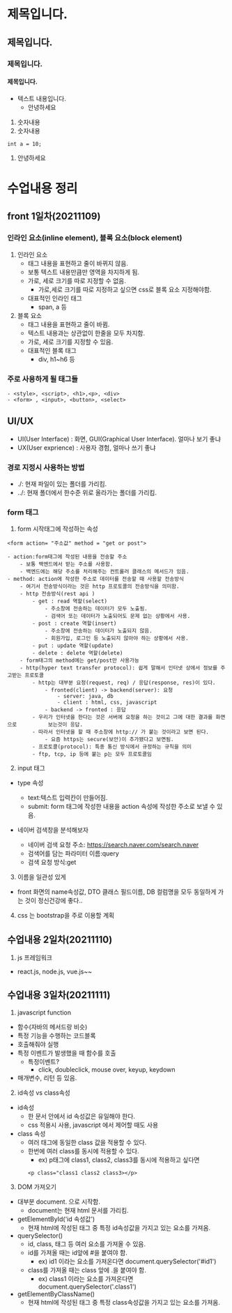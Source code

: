 # 제목입니다.
## 제목입니다.
### 제목입니다.
#### 제목입니다.
- 텍스트 내용입니다.
    - 안녕하세요
1. 숫자내용
1. 숫자내용
```
int a = 10;
```
1. 안녕하세요






# 수업내용 정리
## front 1일차(20211109)
### 인라인 요소(inline element), 블록 요소(block element)
1. 인라인 요소
    - 태그 내용을 표현하고 줄이 바뀌지 않음.
    - 보통 텍스트 내용만큼만 영역을 차지하게 됨.
    - 가로, 세로 크기를 따로 지정할 수 없음.
        - 가로,세로 크기를 따로 지정하고 싶으면 css로 블록 요소 지정해야함.
    - 대표적인 인라인 태그
        - span, a 등
2. 블록 요소
    - 태그 내용을 표현하고 줄이 바뀜.
    - 텍스트 내용과는 상관없이 한줄을 모두 차지함.
    - 가로, 세로 크기를 지정할 수 있음.
    - 대표적인 블록 태그
        - div, h1~h6 등


 ### 주로 사용하게 될 태그들
 ```
- <style>, <script>, <h1>,<p>, <div>
- <form> , <input>, <button>, <select>
```

## UI/UX
- UI(User Interface) : 화면, GUI(Graphical User Interface). 얼마나 보기 좋냐
- UX(User exprience) : 사용자 경험, 얼마나 쓰기 좋냐

### 경로 지정시 사용하는 방법
- ./: 현재 파일이 있는 폴더를 가리킴.
- ../: 현재 폴더에서 한수준 위로 올라가는 폴더를 가리킴.

### form 태그
1. form 시작태그에 작성하는 속성
```
<form action= "주소값" method = "get or post">
```
    - action:form태그에 작성된 내용을 전송할 주소
        - 보통 백엔드에서 받는 주소를 사용함.
        - 백엔드에는 해당 주소를 처리해주는 컨트롤러 클래스의 메서드가 있음.
    - method: action에 작성한 주소로 데이터를 전송할 때 사용할 전송방식
        - 여기서 전송방식이라는 것은 http 프로토콜의 전송방식을 의미함.
        - http 전송방식(rest api )
            - get : read 역할(select)
                - 주소창에 전송하는 데이터가 모두 노출됨.
                - 검색어 또는 데이터가 노출되어도 문제 없는 상황에서 사용.
            - post : create 역할(insert)
                - 주소창에 전송하는 데이터가 노출되지 않음.
                - 회원가입, 로그인 등 노출되지 않아야 하는 상황에서 사용.
            - put : update 역할(update)
            - delete : delete 역할(delete)
        - form태그의 method에는 get/post만 사용가능
        - http(hyper text transfer protocol): 쉽게 말해서 인터넷 상에서 정보를 주고받는 프로토콜
            - http는 대부분 요청(request, req) / 응답(response, res)이 있다.
                - fronted(client) -> backend(server): 요청
                    - server: java, db
                    - client : html, css, javascript
                - backend -> fronted : 응답
            - 우리가 인터넷을 한다는 것은 서버에 요청을 하는 것이고 그에 대한 결과를 화면으로          보는것이 응답.
            - 따라서 인터넷을 할 때 주소창에 http:// 가 붙는 것이라고 보면 된다.
                - 요즘 https는 secure(보안)이 추가됐다고 보면됨.
            - 프로토콜(protocol): 특종 통신 방식에서 규정하는 규칙을 의미
            - ftp, tcp, ip 등에 붙는 p는 모두 프로토콜임
2. input 태그

- type 속성
    - text:텍스트 입력칸이 만들어짐.
    - submit: form 태그에 작성한 내용을 action 속성에 작성한 주소로 보낼 수 있음.


- 네이버 검색창을 분석해보자
    - 네이버 검색 요청 주소: https://search.naver.com/search.naver
    - 검색어를 담는 파라미터 이름:query
    - 검색 요청 방식:get

3. 이름을 일관성 있게
- front 화면의 name속성값, DTO 클래스 필드이름, DB 컬럼명을 모두 동일하게 가는 것이 정신건강에 좋다..

4. css 는 bootstrap을 주로 이용할 계획


## 수업내용 2일차(20211110)
1. js 프레임워크
- react.js, node.js, vue.js~~


## 수업내용 3일차(20211111)
1. javascript function
- 함수(자바의 메서드랑 비슷)
- 특정 기능을 수행하는 코드블록
- 호출해줘야 실행
- 특정 이벤트가 발생했을 때 함수를 호출
    - 특정이벤트?
        - click, doubleclick, mouse over, keyup, keydown
- 매개변수, 리턴 등 있음.

2. id속성 vs class속성
- id속성
    - 한 문서 안에서 id 속성값은 유일해야 한다.
    - css 적용시 사용, javascript 에서 제어할 때도 사용
- class 속성
    - 여러 태그에 동일한 class 값을 적용할 수 있다.
    - 한번에 여러 class를 동시에 적용할 수 있다.
        - ex) p태그에 class1, class2, class3를 동시에 적용하고 싶다면
        ```
        <p class="class1 class2 class3></p>
        ```

3. DOM 가져오기
- 대부분 document. 으로 시작함.
    - document는 현재 html 문서를 가리킴.
- getElementById('id 속성값')
    - 현재 html에 작성된 태그 중 특정 id속성값을 가지고 있는 요소를 가져옴.
- querySelector()
    - id, class, 태그 등 여러 요소를 가져올 수 있음.
    - id를 가져올 때는 id앞에 #을 붙여야 함.
        - ex) id1 이라는 요소를 가져온다면 document.querySelector('#id1')
    - class를 가져올 때는 class 앞에 .을 붙여야 함.
        - ex) class1 이라는 요소를 가져온다면 document.querySelector('.class1')
- getElementByClassName()
    - 현재 html에 작성된 태그 중 특정 class속성값을 가지고 있는 요소를 가져옴.